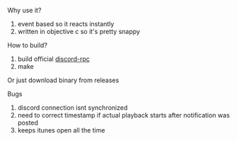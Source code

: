 Why use it?
1. event based so it reacts instantly
2. written in objective c so it's pretty snappy

How to build?
1. build official [discord-rpc](https://github.com/discordapp/discord-rpc)
2. make

Or just download binary from releases

Bugs

1. discord connection isnt synchronized
2. need to correct timestamp if actual playback starts after notification was posted
3. keeps itunes open all the time